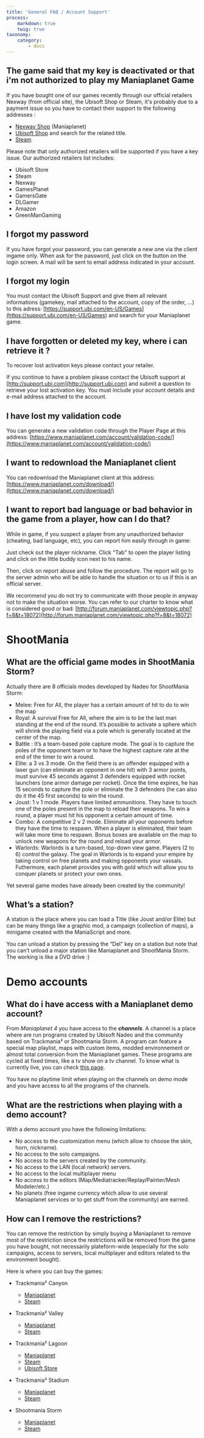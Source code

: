 ```yaml
---
title: 'General FAQ / Account Support'
process:
    markdown: true
    twig: true
taxonomy:
    category:
        - docs
---
```


## The game said that my key is deactivated or that i'm not authorized to play my Maniaplanet Game
If you have bought one of our games recently through our official retailers Nexway (from official site), the Ubisoft Shop or Steam, it's probably due to a payment issue so you have to contact their support to the following addresses :
* [Nexway Shop](http://us-maniaplanet.nexway.com/contact.html) (Maniaplanet)
* [Ubisoft Shop](https://support.ubi.com/en-US/Games) and search for the related title.
* [Steam](https://help.steampowered.com/)

Please note that only authorized retailers will be supported if you have a key issue. Our authorized retailers list includes:

* Ubisoft Store
* Steam
* Nexway
* GamesPlanet
* GamersGate
* DLGamer
* Amazon
* GreenManGaming

## I forgot my password
If you have forgot your password, you can generate a new one via the client ingame only. When ask for the password, just click on the button on the login screen. A mail will be sent to email address indicated in your account.

## I forgot my login
You must contact the Ubisoft Support and give them all relevant informations (gamekey, mail attached to the account, copy of the order, ...) to this adress: [https://support.ubi.com/en-US/Games](https://support.ubi.com/en-US/Games) and search for your Maniaplanet game.

## I have forgotten or deleted my key, where i can retrieve it ?
To recover lost activation keys please contact your retailer.

If you continue to have a problem please contact the Ubisoft support at [http://support.ubi.com](http://support.ubi.com) and submit a question to retrieve your lost activation key. You must include your account details and e-mail address attached to the account.

## I have lost my validation code
You can generate a new validation code through the Player Page at this address: [https://www.maniaplanet.com/account/validation-code/](https://www.maniaplanet.com/account/validation-code/)

## I want to redownload the Maniaplanet client
You can redownload the Maniaplanet client at this address: [https://www.maniaplanet.com/download/](https://www.maniaplanet.com/download/)

## I want to report bad language or bad behavior in the game from a player, how can I do that?
While in game, if you suspect a player from any unauthorized behavior (cheating, bad language, etc), you can report him easily through in game:

Just check out the player nickname. Click "Tab" to open the player listing and click on the little buddy icon next to his name.

Then, click on report abuse and follow the procedure. The report will go to the server admin who will be able to handle the situation or to us if this is an official server.

We recommend you do not try to communicate with those people in anyway not to make the situation worse.
You can refer to our charter to know what is considered good or bad: [http://forum.maniaplanet.com/viewtopic.php?f=8&t=18072](http://forum.maniaplanet.com/viewtopic.php?f=8&t=18072)

# ShootMania

## What are the official game modes in ShootMania Storm?
Actually there are 8 officials modes developed by Nadeo for ShootMania Storm:

* Melee: Free for All, the player has a certain amount of hit to do to win the map
* Royal: A survival Free for All, where the aim is to be the last man standing at the end of the round. It’s possible to activate a sphere which will shrink the playing field via a pole which is generally located at the center of the map.
* Battle : It’s a team-based pole capture mode. The goal is to capture the poles of the opponent team or to have the highest capture rate at the end of the timer to win a round.
* Elite: a 3 vs 3 mode. On the field there is an offender equipped with a laser gun (can eliminate an opponent in one hit) with 3 armor points, must survive 45 seconds against 3 defenders equipped with rocket launchers (one armor damage per rocket). Once the time expires, he has 15 seconds to capture the pole or eliminate the 3 defenders (he can also do it the 45 first seconds) to win the round.
* Joust: 1 v 1 mode. Players have limited ammunitions. They have to touch one of the poles present in the map to reload their weapons. To win a round, a player must hit his opponent a certain amount of time.
* Combo: A competitive 2 v 2 mode. Eliminate all your opponents before they have the time to respawn. When a player is eliminated, their team will take more time to respawn. Bonus boxes are available on the map to unlock new weapons for the round and reload your armor.
* Warlords: Warlords is a turn-based, top-down view game. Players (2 to 6) control the galaxy. The goal in Warlords is to expand your empire by taking control on free planets and making opponents your vassals. Futhermore, each planet provides you with gold which will allow you to conquer planets or protect your own ones.

Yet several game modes have already been created by the community!

## What’s a station?
A station is the place where you can load a Title (like Joust and/or Elite) but can be many things like a graphic mod, a campaign (collection of maps), a minigame created with the ManiaScript and more.

You can unload a station by pressing the “Del” key on a station but note that you can’t unload a major station like Maniaplanet and ShootMania Storm. The working is like a DVD drive :)

# Demo accounts

## What do i have access with a Maniaplanet demo account?
From *Maniaplanet 4* you have access to the ***channels***. A channel is a place where are run programs created by Ubisoft Nadeo and the community based on Trackmania² or Shootmania Storm.  A program can feature a special map playlist, maps with custom items, modded environnement or almost total conversion from the Maniaplanet games. These programs are cycled at fixed times, like a tv show on a tv channel. To know what is currently live, you can check [this page](https://www.maniaplanet.com/channels).

You have no playtime limit when playing on the channels on demo mode and you have access to all the programs of the channels.

## What are the restrictions when playing with a demo account?
With a demo account you have the following limitations:

* No access to the customization menu (which allow to choose the skin, horn, nickname).
* No access to the solo campaigns.
* No access to the servers created by the community.
* No access to the LAN (local network) servers.
* No access to the local multiplayer menu
* No access to the editors (Map/Mediatracker/Replay/Painter/Mesh Modeler/etc.)
* No planets (free ingame currency which allow to use several Maniaplanet services or to get stuff from the community) are earned.

## How can I remove the restrictions?
You can remove the restriction by simply buying a Maniaplanet to remove most of the restriction since the restrictions will be removed from the game you have bought, not necessarily plateform-wide (especially for the solo campaigns, access to servers, local multiplayer and editors related to the environment bought).

Here is where you can buy the games:

* Trackmania² Canyon
    * [Maniaplanet](http://smarturl.it/trackmania-canyon) 
    * [Steam](http://store.steampowered.com/app/228760)

* Trackmania² Valley
    * [Maniaplanet](http://smarturl.it/trackmania-valley)
    * [Steam](http://store.steampowered.com/app/243360)

* Trackmania² Lagoon
    * [Maniaplanet](https://smarturl.it/trackmania-lagoon)
    * [Steam](http://store.steampowered.com/app/600720/Trackmania_Lagoon/)
    * [Ubisoft Store](http://store.ubi.com/591ac64c88a7e3dc388b4567.html)

* Trackmania² Stadium
    * [Maniaplanet](http://smarturl.it/trackmania-stadium)
    * [Steam](http://store.steampowered.com/app/232910)

* Shootmania Storm
    * [Maniaplanet](http://smarturl.it/shootmania-storm)
    * [Steam](http://store.steampowered.com/app/229870)
